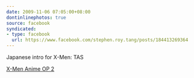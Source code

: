 ```yaml
---
date: 2009-11-06 07:05:00+08:00
dontinlinephotos: true
source: facebook
syndicated:
- type: facebook
  url: https://www.facebook.com/stephen.roy.tang/posts/184413269364
---
```


Japanese intro for X-Men: TAS

[X-Men Anime OP 2](https://www.youtube.com/watch?v=_8HkDMht3d4)